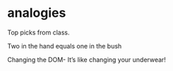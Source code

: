 # analogies
Top picks from class.













Two in the hand equals one in the bush




Changing the DOM- It’s like changing your underwear! 
